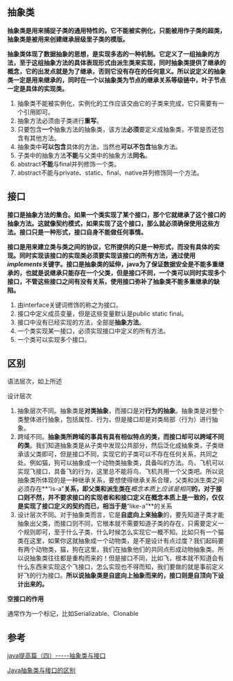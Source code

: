 ## 抽象类

**抽象类是用来捕捉子类的通用特性的。它不能被实例化，只能被用作子类的超类，抽象类是被用来创建继承层级里子类的模版。**

**抽象类体现了数据抽象的思想，是实现多态的一种机制。它定义了一组抽象的方法，至于这组抽象方法的具体表现形式由派生类来实现，同时抽象类提供了继承的概念，它的出发点就是为了继承，否则它没有存在的任何意义。所以说定义的抽象类一定是用来继承的，同时在一个以抽象类为节点的继承关系等级链中，叶子节点一定是具体的实现类。**

1. 抽象类不能被实例化，实例化的工作应该交由它的子类来完成，它只需要有一个引用即可。
2. 抽象方法必须由子类进行**重写**。
3. 只要包含**一个**抽象方法的抽象类，该方法**必须**要定义成抽象类，不管是否还包含有其他方法。
4. 抽象类中**可以包含**具体的方法，当然也**可以不包含**抽象方法。
5. 子类中的抽象方法**不能**与父类中的抽象方法**同名**。
6. abstract**不能**与final并列修饰一个类。
7. abstract不能与private、static、final、native并列修饰同一个方法。

## 接口

**接口是抽象方法的集合。如果一个类实现了某个接口，那个它就继承了这个接口的抽象方法。这就像契约模式，如果实现了这个接口，那么就必须确保使用这些方法。接口只是一种形式，接口自身不能做任何事情。**

**接口是用来建立类与类之间的协议，它所提供的只是一种形式，而没有具体的实现。同时实现该接口的实现类必须要实现该接口的所有方法，通过使用*implements*关键字。接口是抽象类的延伸，java为了保证数据安全是不能多重继承的，也就是说继承只能存在一个父类，但是接口不同，一个类可以同时实现多个接口，不管这些接口之间有没有关系，使用接口弥补了抽象类不能多重继承的缺陷。**

1. 由interface关键词修饰的称之为接口。
2. 接口中定义成员变量，但是这些变量默认是public static final。
3. 接口中没有已经实现的方法，全部是**抽象方法**。
4. 一个类实现某一接口，必须实现接口中定义的所有方法。
5. 一个类可以实现多个接口。

## 区别

语法层次，如上所述

设计层次

1. 抽象层次不同。抽象类是**对类抽象**，而接口是对**行为的抽象**。抽象类是对整个类整体进行抽象，包括属性、行为，但是接口却是对类局部（行为）进行抽象。
2. 跨域不同。**抽象类所跨域的事具有具有相似特点的类，而接口却可以跨域不同的类**。我们知道抽象类是从子类中发现公共部分，然后泛化成抽象类，子类继承该父类即可，但是接口不同，实现它的子类可以不存在任何关系，共同之处。例如猫，狗可以抽象成一个动物类抽象类，具备叫的方法。鸟，飞机可以实现飞接口，具备飞的行为，这里总不能将鸟、飞机共用一个父类吧。所以说抽象类所体现的是一种继承关系，要想使得继承关系合理，父类和派生类之间必须存在**“is-a”**关系，即父类和派生类在***概念本质*上*应该是相同***的，对于接口则不然，并不要求接口的实现者和和接口定义在概念本质上是一致的，仅仅是实现了接口定义的契约而已，相当于是**“like-a”**的关系
3. 设计层次不同。对于抽象类而言，它是**自底向上来抽象**的，要先知道子类才能抽象出父类，而接口则不同，它根本就不需要知道子类的存在，只需要定义一个规则即可，至于什么子类、什么时候怎么实现它一概不知。比如只有一个猫类在这里，如果你这就抽象成一个动物类，是不是设计有点过度？我们起码要有两个动物类，猫，狗在这里，我们在抽象他们的共同点形成动物抽象类。所以说抽象类往往都是重构而来的！但是接口不同，比如飞，根本就不知道会有什么东西来实现这个飞接口，怎么实现也不得而知，我们要做的就是事前定义好飞的行为接口。**所以说抽象类是自底向上抽象而来的，接口则是自顶向下设计出来的。**

**空接口的作用**

通常作为一个标记，比如Serializable、Clonable

## 参考

[java提高篇（四）-----抽象类与接口](http://blog.csdn.net/chenssy/article/details/12858267)

[Java抽象类与接口的区别](http://www.importnew.com/12399.html)


